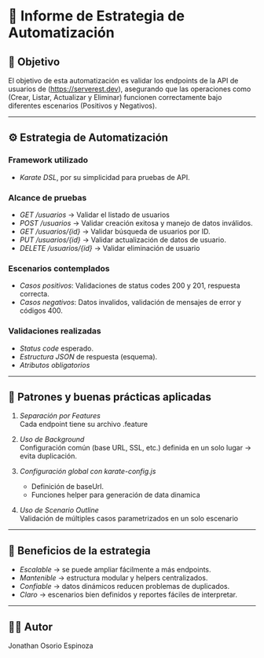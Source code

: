 # 📝 Informe de Estrategia de Automatización

## 🎯 Objetivo

El objetivo de esta automatización es validar los endpoints de la API de usuarios de (https://serverest.dev),
asegurando que las operaciones como
(Crear, Listar, Actualizar y Eliminar) funcionen correctamente
bajo diferentes escenarios (Positivos y Negativos).

---

## ⚙️ Estrategia de Automatización

### Framework utilizado

- *Karate DSL*, por su simplicidad para pruebas de API.

### Alcance de pruebas

- *GET /usuarios* → Validar el listado de usuarios
- *POST /usuarios* → Validar creación exitosa y manejo de datos inválidos.
- *GET /usuarios/{id}* → Validar búsqueda de usuarios por ID.
- *PUT /usuarios/{id}* → Validar actualización de datos de usuario.
- *DELETE /usuarios/{id}* → Validar eliminación de usuario

### Escenarios contemplados

- *Casos positivos*: Validaciones de status codes 200 y 201, respuesta correcta.
- *Casos negativos*: Datos invalidos, validación de mensajes de error y códigos 400.

### Validaciones realizadas

- *Status code* esperado.
- *Estructura JSON* de respuesta (esquema).
- *Atributos obligatorios*

---

## 🧩 Patrones y buenas prácticas aplicadas

1. *Separación por Features*  
   Cada endpoint tiene su archivo .feature

2. *Uso de Background*  
   Configuración común (base URL, SSL, etc.) definida en un solo lugar → evita duplicación.

3. *Configuración global con karate-config.js*
    - Definición de baseUrl.
    - Funciones helper para generación de data dinamica

4. *Uso de Scenario Outline*  
   Validación de múltiples casos parametrizados en un solo escenario

---

## 🚀 Beneficios de la estrategia

- *Escalable* → se puede ampliar fácilmente a más endpoints.
- *Mantenible* → estructura modular y helpers centralizados.
- *Confiable* → datos dinámicos reducen problemas de duplicados.
- *Claro* → escenarios bien definidos y reportes fáciles de interpretar.

---

## 👨‍💻 Autor

Jonathan Osorio Espinoza